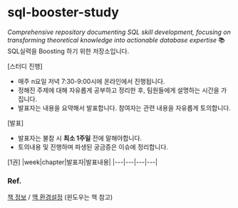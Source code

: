 # sql-booster-study
*Comprehensive repository documenting SQL skill development, focusing on transforming theoretical knowledge into actionable database expertise*
📚 SQL실력을 Boosting 하기 위한 저장소입니다. 

[스터디 진행]
- 매주 n요일 저녁 7:30-9:00시에 온라인에서 진행됩니다.
- 정해진 주제에 대해 자유롭게 공부하고 정리한 후, 팀원들에게 설명하는 시간을 가집니다.
- 발표자는 내용을 요약해서 발표합니다. 참여자는 관련 내용을 자유롭게 토의합니다.
  
[발표]
- 발표자는 불참 시 **최소 1주일** 전에 말해야합니다.
- 토의내용 및 진행하며 파생된 궁금증은 이슈에 정리합니다.

[1권]
|week|chapter|발표자|발표내용|
|---|---|---|---|


### Ref.
[책 정보](https://www.yes24.com/Product/Goods/82818767) /
[맥 환경설정](https://moominie.tistory.com/36)
(윈도우는 책 참고)
